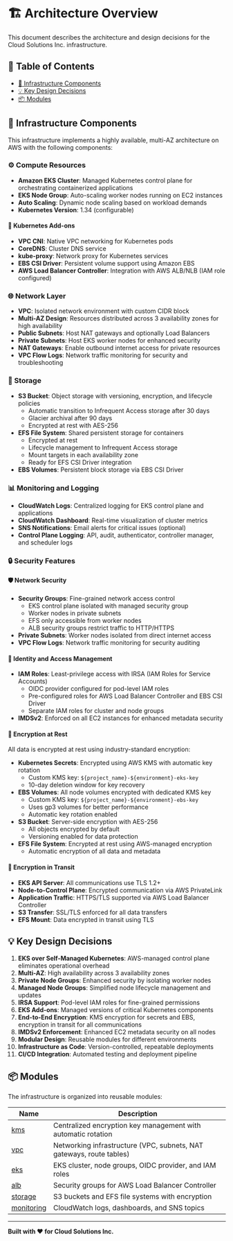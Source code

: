 # 🏗️ Architecture Overview <!-- omit in toc -->

This document describes the architecture and design decisions for the Cloud Solutions Inc. infrastructure.

## 📑 Table of Contents <!-- omit in toc -->

- [🧩 Infrastructure Components](#-infrastructure-components)
- [💡 Key Design Decisions](#-key-design-decisions)
- [📦 Modules](#-modules)

## 🧩 Infrastructure Components

This infrastructure implements a highly available, multi-AZ architecture on AWS with the following components:

### ⚙️ Compute Resources

- **Amazon EKS Cluster**: Managed Kubernetes control plane for orchestrating containerized applications
- **EKS Node Group**: Auto-scaling worker nodes running on EC2 instances
- **Auto Scaling**: Dynamic node scaling based on workload demands
- **Kubernetes Version**: 1.34 (configurable)

#### 🔌 Kubernetes Add-ons

- **VPC CNI**: Native VPC networking for Kubernetes pods
- **CoreDNS**: Cluster DNS service
- **kube-proxy**: Network proxy for Kubernetes services
- **EBS CSI Driver**: Persistent volume support using Amazon EBS
- **AWS Load Balancer Controller**: Integration with AWS ALB/NLB (IAM role configured)

### 🌐 Network Layer

- **VPC**: Isolated network environment with custom CIDR block
- **Multi-AZ Design**: Resources distributed across 3 availability zones for high availability
- **Public Subnets**: Host NAT gateways and optionally Load Balancers
- **Private Subnets**: Host EKS worker nodes for enhanced security
- **NAT Gateways**: Enable outbound internet access for private resources
- **VPC Flow Logs**: Network traffic monitoring for security and troubleshooting

### 💾 Storage

- **S3 Bucket**: Object storage with versioning, encryption, and lifecycle policies
  - Automatic transition to Infrequent Access storage after 30 days
  - Glacier archival after 90 days
  - Encrypted at rest with AES-256
- **EFS File System**: Shared persistent storage for containers
  - Encrypted at rest
  - Lifecycle management to Infrequent Access storage
  - Mount targets in each availability zone
  - Ready for EFS CSI Driver integration
- **EBS Volumes**: Persistent block storage via EBS CSI Driver

### 📊 Monitoring and Logging

- **CloudWatch Logs**: Centralized logging for EKS control plane and applications
- **CloudWatch Dashboard**: Real-time visualization of cluster metrics
- **SNS Notifications**: Email alerts for critical issues (optional)
- **Control Plane Logging**: API, audit, authenticator, controller manager, and scheduler logs

### 🔒 Security Features

#### 🛡️ Network Security
- **Security Groups**: Fine-grained network access control
  - EKS control plane isolated with managed security group
  - Worker nodes in private subnets
  - EFS only accessible from worker nodes
  - ALB security groups restrict traffic to HTTP/HTTPS
- **Private Subnets**: Worker nodes isolated from direct internet access
- **VPC Flow Logs**: Network traffic monitoring for security auditing

#### 🔑 Identity and Access Management
- **IAM Roles**: Least-privilege access with IRSA (IAM Roles for Service Accounts)
  - OIDC provider configured for pod-level IAM roles
  - Pre-configured roles for AWS Load Balancer Controller and EBS CSI Driver
  - Separate IAM roles for cluster and node groups
- **IMDSv2**: Enforced on all EC2 instances for enhanced metadata security

#### 🔐 Encryption at Rest
All data is encrypted at rest using industry-standard encryption:
- **Kubernetes Secrets**: Encrypted using AWS KMS with automatic key rotation
  - Custom KMS key: `${project_name}-${environment}-eks-key`
  - 10-day deletion window for key recovery
- **EBS Volumes**: All node volumes encrypted with dedicated KMS key
  - Custom KMS key: `${project_name}-${environment}-ebs-key`
  - Uses gp3 volumes for better performance
  - Automatic key rotation enabled
- **S3 Bucket**: Server-side encryption with AES-256
  - All objects encrypted by default
  - Versioning enabled for data protection
- **EFS File System**: Encrypted at rest using AWS-managed encryption
  - Automatic encryption of all data and metadata

#### 🚀 Encryption in Transit
- **EKS API Server**: All communications use TLS 1.2+
- **Node-to-Control Plane**: Encrypted communication via AWS PrivateLink
- **Application Traffic**: HTTPS/TLS supported via AWS Load Balancer Controller
- **S3 Transfer**: SSL/TLS enforced for all data transfers
- **EFS Mount**: Data encrypted in transit using TLS

## 💡 Key Design Decisions

1. **EKS over Self-Managed Kubernetes**: AWS-managed control plane eliminates operational overhead
2. **Multi-AZ**: High availability across 3 availability zones
3. **Private Node Groups**: Enhanced security by isolating worker nodes
4. **Managed Node Groups**: Simplified node lifecycle management and updates
5. **IRSA Support**: Pod-level IAM roles for fine-grained permissions
6. **EKS Add-ons**: Managed versions of critical Kubernetes components
7. **End-to-End Encryption**: KMS encryption for secrets and EBS, encryption in transit for all communications
8. **IMDSv2 Enforcement**: Enhanced EC2 metadata security on all nodes
9. **Modular Design**: Reusable modules for different environments
10. **Infrastructure as Code**: Version-controlled, repeatable deployments
11. **CI/CD Integration**: Automated testing and deployment pipeline

## 📦 Modules

The infrastructure is organized into reusable modules:


| Name                                        | Description                                                          |
| ------------------------------------------- | -------------------------------------------------------------------- |
| [kms](../modules/kms/main.tf)               | Centralized encryption key management with automatic rotation        |
| [vpc](../modules/vpc/main.tf)               | Networking infrastructure (VPC, subnets, NAT gateways, route tables) |
| [eks](../modules/eks/main.tf)               | EKS cluster, node groups, OIDC provider, and IAM roles               |
| [alb](../modules/alb/main.tf)               | Security groups for AWS Load Balancer Controller                     |
| [storage](../modules/storage/main.tf)       | S3 buckets and EFS file systems with encryption                      |
| [monitoring](../modules/monitoring/main.tf) | CloudWatch logs, dashboards, and SNS topics                          |

---

**Built with ❤️ for Cloud Solutions Inc.**
